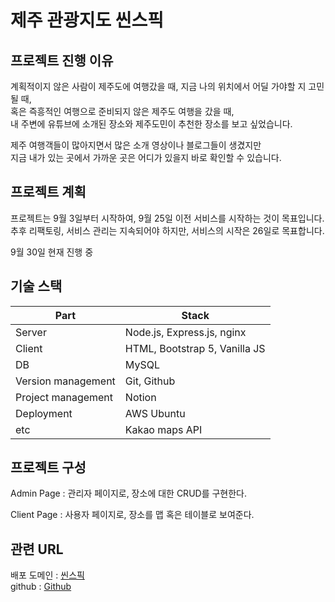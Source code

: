 # 제주 관광지도 씬스픽

## 프로젝트 진행 이유

계획적이지 않은 사람이 제주도에 여행갔을 때, 지금 나의 위치에서 어딜 가야할 지 고민될 때, <br>
혹은 즉흥적인 여행으로 준비되지 않은 제주도 여행을 갔을 때,<br>
내 주변에 유튜브에 소개된 장소와 제주도민이 추천한 장소를 보고 싶었습니다.<br>

제주 여행객들이 많아지면서 많은 소개 영상이나 블로그들이 생겼지만<br>
지금 내가 있는 곳에서 가까운 곳은 어디가 있을지 바로 확인할 수 있습니다.<br>

## 프로젝트 계획

프로젝트는 9월 3일부터 시작하여, 9월 25일 이전 서비스를 시작하는 것이 목표입니다.<br>
추후 리팩토링, 서비스 관리는 지속되어야 하지만, 서비스의 시작은 26일로 목표합니다.<br>

9월 30일 현재 진행 중

## 기술 스택

| Part               | Stack                         |
| ------------------ | ----------------------------- |
| Server             | Node.js, Express.js, nginx    |
| Client             | HTML, Bootstrap 5, Vanilla JS |
| DB                 | MySQL                         |
| Version management | Git, Github                   |
| Project management | Notion                        |
| Deployment         | AWS Ubuntu                    |
| etc                | Kakao maps API                |

## 프로젝트 구성

Admin Page : 관리자 페이지로, 장소에 대한 CRUD를 구현한다.

Client Page : 사용자 페이지로, 장소를 맵 혹은 테이블로 보여준다.

## 관련 URL

배포 도메인 : [씬스픽](https://scenespick.tk) <br>
github : [Github](https://github.com/younGsse/scenespick)
